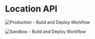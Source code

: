 # Location API 

![Production - Build and Deploy Workflow](https://github.com/mulesoft-fhir/fhir-r4-location-api/workflows/Production%20-%20Build%20and%20Deploy/badge.svg)

![Sandbox - Build and Deploy Workflow](https://github.com/mulesoft-fhir/fhir-r4-location-api/workflows/Sandbox%20-%20Build%20and%20Deploy/badge.svg)